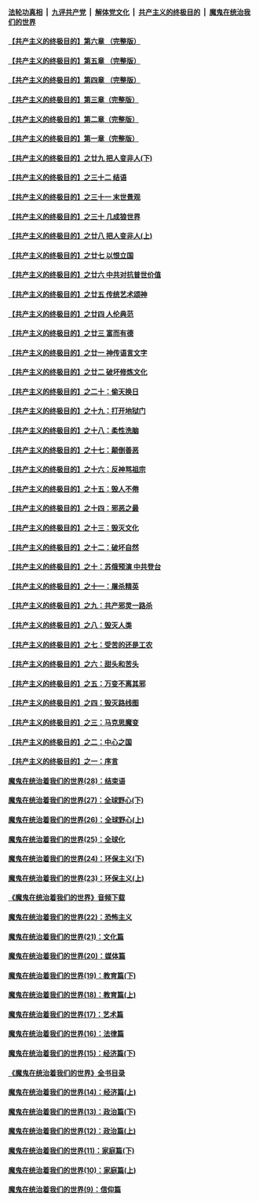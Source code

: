 ####  [法轮功真相](../../../../basic/blob/master/README.md?t=03041802) &nbsp;|&nbsp; [九评共产党](../../../../9ping.md/blob/master/README.md?t=03041802) &nbsp;|&nbsp; [解体党文化](../../../../jtdwh.md/blob/master/README.md?t=03041802)  &nbsp;|&nbsp; [共产主义的终极目的](../../../../gczydzjmd.md/blob/master/README.md?t=03041802) &nbsp;|&nbsp; [魔鬼在统治我们的世界](../../../../mgztzwmdsj.md/blob/master/README.md?t=03041802) 

#### [【共产主义的终极目的】第六章 （完整版）](../pages/nsc422/n11428913.md?t=03041802) 

#### [【共产主义的终极目的】第五章 （完整版）](../pages/nsc422/n11428912.md?t=03041802) 

#### [【共产主义的终极目的】第四章 （完整版）](../pages/nsc422/n11428907.md?t=03041802) 

#### [【共产主义的终极目的】第三章（完整版）](../pages/nsc422/n11428848.md?t=03041802) 

#### [【共产主义的终极目的】第二章（完整版）](../pages/nsc422/n11428831.md?t=03041802) 

#### [【共产主义的终极目的】第一章（完整版）](../pages/nsc422/n11417651.md?t=03041802) 

#### [【共产主义的终极目的】之廿九 把人变非人(下)](../pages/nsc422/n11344140.md?t=03041802) 

#### [【共产主义的终极目的】之三十二 结语](../pages/nsc422/n11360535.md?t=03041802) 

#### [【共产主义的终极目的】之三十一 末世景观](../pages/nsc422/n11351129.md?t=03041802) 

#### [【共产主义的终极目的】之三十 几成狼世界](../pages/nsc422/n11348280.md?t=03041802) 

#### [【共产主义的终极目的】之廿八 把人变非人(上)](../pages/nsc422/n11340492.md?t=03041802) 

#### [【共产主义的终极目的】之廿七 以恨立国](../pages/nsc422/n11336944.md?t=03041802) 

#### [【共产主义的终极目的】之廿六 中共对抗普世价值](../pages/nsc422/n11324785.md?t=03041802) 

#### [【共产主义的终极目的】之廿五 传统艺术颂神](../pages/nsc422/n11296396.md?t=03041802) 

#### [【共产主义的终极目的】之廿四 人伦典范](../pages/nsc422/n11296397.md?t=03041802) 

#### [【共产主义的终极目的】之廿三 富而有德](../pages/nsc422/n11283598.md?t=03041802) 

#### [【共产主义的终极目的】之廿一 神传语言文字](../pages/nsc422/n11263265.md?t=03041802) 

#### [【共产主义的终极目的】之廿二 破坏修炼文化](../pages/nsc422/n11245728.md?t=03041802) 

#### [【共产主义的终极目的】之二十：偷天换日](../pages/nsc422/n11238846.md?t=03041802) 

#### [【共产主义的终极目的】之十九：打开地狱门](../pages/nsc422/n11206376.md?t=03041802) 

#### [【共产主义的终极目的】之十八：柔性洗脑](../pages/nsc422/n11199994.md?t=03041802) 

#### [【共产主义的终极目的】之十七：颠倒善恶](../pages/nsc422/n11179782.md?t=03041802) 

#### [【共产主义的终极目的】之十六：反神骂祖宗](../pages/nsc422/n11166798.md?t=03041802) 

#### [【共产主义的终极目的】之十五：毁人不倦](../pages/nsc422/n11166792.md?t=03041802) 

#### [【共产主义的终极目的】之十四：邪恶之最](../pages/nsc422/n11150249.md?t=03041802) 

#### [【共产主义的终极目的】之十三：毁灭文化](../pages/nsc422/n11135227.md?t=03041802) 

#### [【共产主义的终极目的】之十二：破坏自然](../pages/nsc422/n11135214.md?t=03041802) 

#### [【共产主义的终极目的】之十：苏俄预演 中共登台](../pages/nsc422/n11118424.md?t=03041802) 

#### [【共产主义的终极目的】之十一：屠杀精英](../pages/nsc422/n11118442.md?t=03041802) 

#### [【共产主义的终极目的】之九：共产邪灵一路杀](../pages/nsc422/n11114139.md?t=03041802) 

#### [【共产主义的终极目的】之八：毁灭人类](../pages/nsc422/n11108503.md?t=03041802) 

#### [【共产主义的终极目的】之七：受苦的还是工农](../pages/nsc422/n11101809.md?t=03041802) 

#### [【共产主义的终极目的】之六：甜头和苦头](../pages/nsc422/n11096971.md?t=03041802) 

#### [【共产主义的终极目的】之五：万变不离其邪](../pages/nsc422/n11091285.md?t=03041802) 

#### [【共产主义的终极目的】之四：毁灭路线图](../pages/nsc422/n11086284.md?t=03041802) 

#### [【共产主义的终极目的】之三：马克思魔变](../pages/nsc422/n11061941.md?t=03041802) 

#### [【共产主义的终极目的】之二：中心之国](../pages/nsc422/n11047728.md?t=03041802) 

#### [【共产主义的终极目的】之一：序言](../pages/nsc422/n11086077.md?t=03041802) 

#### [魔鬼在统治着我们的世界(28)：结束语](../pages/nsc422/n10936246.md?t=03041802) 

#### [魔鬼在统治着我们的世界(27)：全球野心(下)](../pages/nsc422/n10928319.md?t=03041802) 

#### [魔鬼在统治着我们的世界(26)：全球野心(上)](../pages/nsc422/n10900318.md?t=03041802) 

#### [魔鬼在统治着我们的世界(25)：全球化](../pages/nsc422/n10788205.md?t=03041802) 

#### [魔鬼在统治着我们的世界(24)：环保主义(下)](../pages/nsc422/n10695307.md?t=03041802) 

#### [魔鬼在统治着我们的世界(23)：环保主义(上)](../pages/nsc422/n10688613.md?t=03041802) 

#### [《魔鬼在统治着我们的世界》音频下载](../pages/nsc422/n10635553.md?t=03041802) 

#### [魔鬼在统治着我们的世界(22)：恐怖主义](../pages/nsc422/n10614727.md?t=03041802) 

#### [魔鬼在统治着我们的世界(21)：文化篇](../pages/nsc422/n10597706.md?t=03041802) 

#### [魔鬼在统治着我们的世界(20)：媒体篇](../pages/nsc422/n10586579.md?t=03041802) 

#### [魔鬼在统治着我们的世界(19)：教育篇(下)](../pages/nsc422/n10564808.md?t=03041802) 

#### [魔鬼在统治着我们的世界(18)：教育篇(上)](../pages/nsc422/n10526970.md?t=03041802) 

#### [魔鬼在统治着我们的世界(17)：艺术篇](../pages/nsc422/n10499093.md?t=03041802) 

#### [魔鬼在统治着我们的世界(16)：法律篇](../pages/nsc422/n10485969.md?t=03041802) 

#### [魔鬼在统治着我们的世界(15)：经济篇(下)](../pages/nsc422/n10469975.md?t=03041802) 

#### [《魔鬼在统治着我们的世界》全书目录](../pages/nsc422/n10464261.md?t=03041802) 

#### [魔鬼在统治着我们的世界(14)：经济篇(上)](../pages/nsc422/n10457370.md?t=03041802) 

#### [魔鬼在统治着我们的世界(13)：政治篇(下)](../pages/nsc422/n10448270.md?t=03041802) 

#### [魔鬼在统治着我们的世界(12)：政治篇(上)](../pages/nsc422/n10444576.md?t=03041802) 

#### [魔鬼在统治着我们的世界(11)：家庭篇(下)](../pages/nsc422/n10440961.md?t=03041802) 

#### [魔鬼在统治着我们的世界(10)：家庭篇(上)](../pages/nsc422/n10435448.md?t=03041802) 

#### [魔鬼在统治着我们的世界(9)：信仰篇](../pages/nsc422/n10432159.md?t=03041802) 

